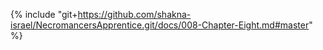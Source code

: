 {% include "git+https://github.com/shakna-israel/NecromancersApprentice.git/docs/008-Chapter-Eight.md#master" %}
